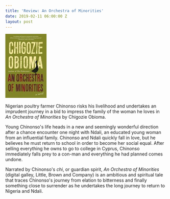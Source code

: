 ```yaml
---
title: 'Review: An Orchestra of Minorities'
date: 2019-02-11 06:00:00 Z
layout: post
---
```


![](/assets/images/41iOaviKFuL-129x200.jpg)

Nigerian poultry farmer Chinonso risks his livelihood and undertakes an imprudent journey in a bid to impress the family of the woman he loves in _An Orchestra of Minorities_ by Chigozie Obioma.

Young Chinonso's life heads in a new and seemingly wonderful direction after a chance encounter one night with Ndali, an educated young woman from an influential family. Chinonso and Ndali quickly fall in love, but he believes he must return to school in order to become her social equal. After selling everything he owns to go to college in Cyprus, Chinonso immediately falls prey to a con-man and everything he had planned comes undone.

Narrated by Chinonso's _chi_, or guardian spirit, _An Orchestra of Minorities_ (digital galley, Little, Brown and Company) is an ambitious and spiritual tale that traces Chinonso's journey from elation to bitterness and finally something close to surrender as he undertakes the long journey to return to Nigeria and Ndali.
